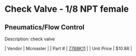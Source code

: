 # Check Valve - 1/8 NPT female
## Pneumatics/Flow Control
Description: 	check valve 

| Vendor | Mcmaster | 
| Part # | [7768K11](http://www.mcmaster.com/) | 
| Unit Price | $10.88 | 
